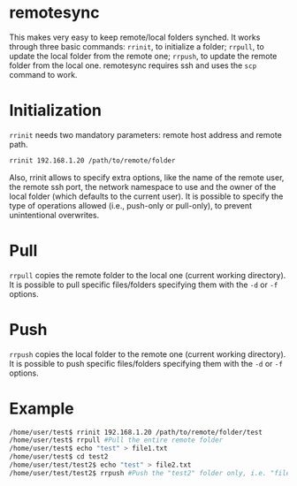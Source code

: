 # remotesync
This makes very easy to keep remote/local folders synched. It works through three basic commands: `rrinit`, to initialize a folder;
`rrpull`, to update the local folder from the remote one; `rrpush`, to update the remote folder from the local one.
remotesync requires ssh and uses the `scp` command to work.

# Initialization
`rrinit` needs two mandatory parameters: remote host address and remote path.
```sh
rrinit 192.168.1.20 /path/to/remote/folder
```

Also, rrinit allows to specify extra options, like the name of the remote user, the remote ssh port, the network namespace to use
and the owner of the local folder (which defaults to the current user). It is possible to specify the type of operations allowed
(i.e., push-only or pull-only), to prevent unintentional overwrites.

# Pull
`rrpull` copies the remote folder to the local one (current working directory). It is possible to pull specific files/folders specifying them with the `-d` or `-f` options.

# Push
`rrpush` copies the local folder to the remote one (current working directory). It is possible to push specific files/folders specifying them with the `-d` or `-f` options.

# Example
```sh
/home/user/test$ rrinit 192.168.1.20 /path/to/remote/folder/test
/home/user/test$ rrpull #Pull the entire remote folder
/home/user/test$ echo "test" > file1.txt
/home/user/test$ cd test2
/home/user/test/test2$ echo "test" > file2.txt
/home/user/test/test2$ rrpush #Push the "test2" folder only, i.e. "file1.txt" is not pushed
```
